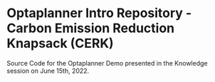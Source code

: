 # Optaplanner Intro Repository - Carbon Emission Reduction Knapsack (CERK)

Source Code for the Optaplanner Demo presented in the Knowledge session on June 15th, 2022. 
